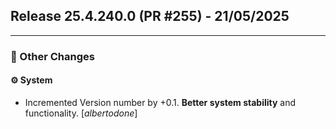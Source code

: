 ## Release 25.4.240.0 (PR #255) - 21/05/2025
---
### 🔧 Other Changes

#### ⚙️ System
  * Incremented Version number by +0.1. **Better system stability** and functionality. [*albertodone*]

